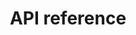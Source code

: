 ---
pcx_content_type: navigation
title: API reference
external_link: /api/operations/email-routing-destination-addresses-list-destination-addresses
weight: 9
_build:
  publishResources: false
  render: never
---